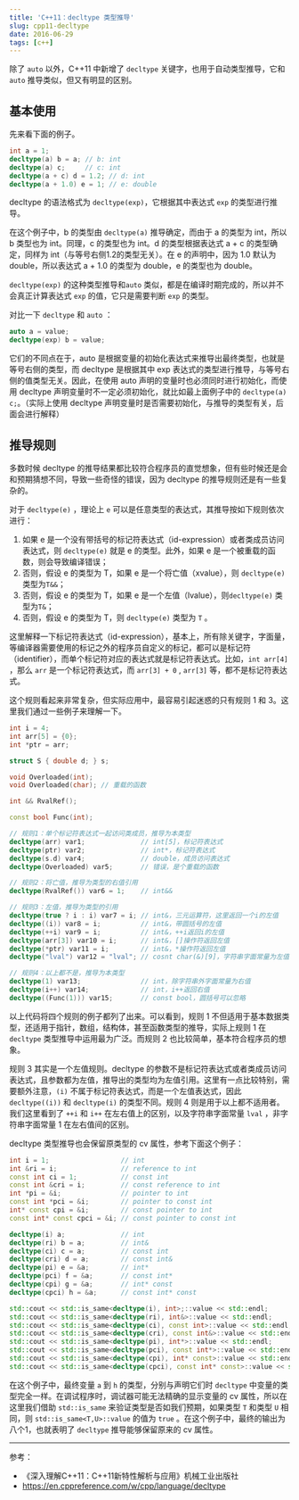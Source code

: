```yaml
---
title: 'C++11：decltype 类型推导'
slug: cpp11-decltype
date: 2016-06-29
tags: [c++]
---
```


除了 `auto` 以外，C++11 中新增了 `decltype` 关键字，也用于自动类型推导，它和 `auto` 推导类似，但又有明显的区别。

## 基本使用

先来看下面的例子。

```c++
int a = 1;
decltype(a) b = a; // b: int
decltype(a) c;     // c: int
decltype(a + c) d = 1.2; // d: int
decltype(a + 1.0) e = 1; // e: double
```

decltype 的语法格式为 `decltype(exp)`，它根据其中表达式 `exp` 的类型进行推导。

在这个例子中，b 的类型由 `decltype(a)` 推导确定，而由于 a 的类型为 int，所以 b 类型也为 int。同理，c 的类型也为 int。d 的类型根据表达式 a + c 的类型确定，同样为 int（与等号右侧1.2的类型无关）。在 e 的声明中，因为 1.0 默认为 double，所以表达式 a + 1.0 的类型为 double，e 的类型也为 double。

`decltype(exp)` 的这种类型推导和`auto` 类似，都是在编译时期完成的，所以并不会真正计算表达式 `exp` 的值，它只是需要判断 `exp` 的类型。

对比一下 `decltype` 和 `auto` ：

```c++
auto a = value;
decltype(exp) b = value;
```

它们的不同点在于，auto 是根据变量的初始化表达式来推导出最终类型，也就是等号右侧的类型，而 decltype 是根据其中 exp 表达式的类型进行推导，与等号右侧的值类型无关。因此，在使用 auto 声明的变量时也必须同时进行初始化，而使用 decltype 声明变量时不一定必须初始化，就比如最上面例子中的 `decltype(a) c;`。（实际上使用 decltype 声明变量时是否需要初始化，与推导的类型有关，后面会进行解释）


## 推导规则

多数时候 decltype 的推导结果都比较符合程序员的直觉想象，但有些时候还是会和预期猜想不同，导致一些奇怪的错误，因为 decltype 的推导规则还是有一些复杂的。

对于 `decltype(e)` ，理论上 `e` 可以是任意类型的表达式，其推导按如下规则依次进行：

1. 如果 e 是一个没有带括号的标记符表达式（id-expression）或者类成员访问表达式，则 `decltype(e)` 就是 e 的类型。此外，如果 e 是一个被重载的函数，则会导致编译错误；
2. 否则，假设 e 的类型为 T，如果 e 是一个将亡值（xvalue），则 `decltype(e)` 类型为`T&&`；
3. 否则，假设 e 的类型为 T，如果 e 是一个左值（lvalue），则`decltype(e)` 类型为`T&`；
4. 否则，假设 e 的类型为 T，则 `decltype(e)` 类型为 `T` 。

这里解释一下标记符表达式（id-expression），基本上，所有除关键字，字面量，等编译器需要使用的标记之外的程序员自定义的标记，都可以是标记符（identifier），而单个标记符对应的表达式就是标记符表达式。比如，`int arr[4]` ，那么 `arr` 是一个标记符表达式，而 `arr[3] + 0` , `arr[3]` 等，都不是标记符表达式。

这个规则看起来非常复杂，但实际应用中，最容易引起迷惑的只有规则 1 和 3。这里我们通过一些例子来理解一下。

```c++
int i = 4;
int arr[5] = {0};
int *ptr = arr;

struct S { double d; } s;

void Overloaded(int);
void Overloaded(char); // 重载的函数

int && RvalRef();

const bool Func(int);

// 规则1：单个标记符表达式一起访问类成员，推导为本类型
decltype(arr) var1;              // int[5]，标记符表达式
decltype(ptr) var2;              // int*，标记符表达式
decltype(s.d) var4;              // double，成员访问表达式
decltype(Overloaded) var5;       // 错误，是个重载的函数

// 规则2：将亡值，推导为类型的右值引用
decltype(RvalRef()) var6 = 1;    // int&&

// 规则3：左值，推导为类型的引用
decltype(true ? i : i) var7 = i; // int&，三元运算符，这里返回一个i的左值
decltype((i)) var8 = i;          // int&，带圆括号的左值
decltype(++i) var9 = i;          // int&，++i返回i的左值
decltype(arr[3]) var10 = i;      // int&，[]操作符返回左值
decltype(*ptr) var11 = i;        // int&，*操作符返回左值
decltype("lval") var12 = "lval"; // cosnt char(&)[9]，字符串字面常量为左值

// 规则4：以上都不是，推导为本类型
decltype(1) var13;               // int，除字符串外字面常量为右值
decltype(i++) var14;             // int，i++返回右值
decltype((Func(1))) var15;       // const bool，圆括号可以忽略
```

以上代码将四个规则的例子都列了出来。可以看到，规则 1 不但适用于基本数据类型，还适用于指针，数组，结构体，甚至函数类型的推导，实际上规则 1 在 `decltype` 类型推导中运用最为广泛。而规则 2 也比较简单，基本符合程序员的想象。

规则 3 其实是一个左值规则。decltype 的参数不是标记符表达式或者类成员访问表达式，且参数都为左值，推导出的类型均为左值引用。这里有一点比较特别，需要额外注意，`(i)` 不属于标记符表达式，而是一个左值表达式，因此 `decltype((i))` 和 `decltype(i)` 的类型不同。规则 4 则是用于以上都不适用者。我们这里看到了 `++i` 和 `i++` 在左右值上的区别，以及字符串字面常量 `lval` ，非字符串字面常量 1 在左右值间的区别。

decltype 类型推导也会保留原类型的 cv 属性，参考下面这个例子：

```c++
int i = 1;                  // int
int &ri = i;                // reference to int
const int ci = 1;           // const int
const int &cri = i;         // const reference to int
int *pi = &i;               // pointer to int
const int *pci = &i;        // pointer to const int
int* const cpi = &i;        // const pointer to int
const int* const cpci = &i; // const pointer to const int

decltype(i) a;              // int
decltype(ri) b = a;         // int&
decltype(ci) c = a;         // const int
decltype(cri) d = a;        // const int&
decltype(pi) e = &a;        // int*
decltype(pci) f = &a;       // const int*
decltype(cpi) g = &a;       // int* const
decltype(cpci) h = &a;      // const int* const

std::cout << std::is_same<decltype(i), int>;::value << std::endl;
std::cout << std::is_same<decltype(ri), int&>::value << std::endl;
std::cout << std::is_same<decltype(ci), const int>::value << std::endl;
std::cout << std::is_same<decltype(cri), const int&>::value << std::endl;
std::cout << std::is_same<decltype(pi), int*>::value << std::endl;
std::cout << std::is_same<decltype(pci), const int*>::value << std::endl;
std::cout << std::is_same<decltype(cpi), int* const>::value << std::endl;
std::cout << std::is_same<decltype(cpci), const int* const>::value << std::endl;
```

在这个例子中，最终变量 `a` 到 `h` 的类型，分别与声明它们时 `decltype` 中变量的类型完全一样。在调试程序时，调试器可能无法精确的显示变量的 cv 属性，所以在这里我们借助 `std::is_same` 来验证类型是否如我们预期，如果类型 `T` 和类型 `U` 相同，则 `std::is_same<T,U>::value` 的值为 `true` 。在这个例子中，最终的输出为八个1，也就表明了 `decltype` 推导能够保留原来的 cv 属性。

---

参考：

- 《深入理解C++11：C++11新特性解析与应用》机械工业出版社
- https://en.cppreference.com/w/cpp/language/decltype
